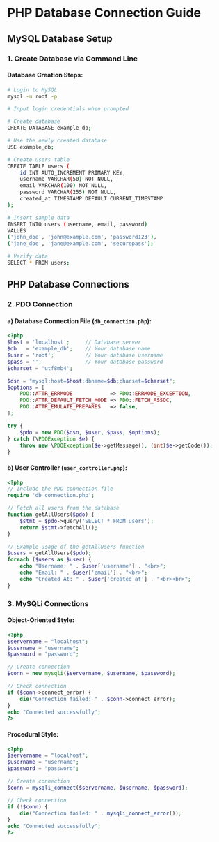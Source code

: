 # PHP Database Connection Guide

## MySQL Database Setup

### 1. Create Database via Command Line

#### Database Creation Steps:
```bash
# Login to MySQL
mysql -u root -p

# Input login credentials when prompted

# Create database
CREATE DATABASE example_db;

# Use the newly created database
USE example_db;

# Create users table
CREATE TABLE users (
    id INT AUTO_INCREMENT PRIMARY KEY,
    username VARCHAR(50) NOT NULL,
    email VARCHAR(100) NOT NULL,
    password VARCHAR(255) NOT NULL,
    created_at TIMESTAMP DEFAULT CURRENT_TIMESTAMP
);

# Insert sample data
INSERT INTO users (username, email, password) 
VALUES 
('john_doe', 'john@example.com', 'password123'),
('jane_doe', 'jane@example.com', 'securepass');

# Verify data
SELECT * FROM users;
```

## PHP Database Connections

### 2. PDO Connection

#### a) Database Connection File (`db_connection.php`):
```php
<?php
$host = 'localhost';     // Database server
$db   = 'example_db';    // Your database name
$user = 'root';          // Your database username
$pass = '';              // Your database password
$charset = 'utf8mb4';

$dsn = "mysql:host=$host;dbname=$db;charset=$charset";
$options = [
    PDO::ATTR_ERRMODE            => PDO::ERRMODE_EXCEPTION,
    PDO::ATTR_DEFAULT_FETCH_MODE => PDO::FETCH_ASSOC,
    PDO::ATTR_EMULATE_PREPARES   => false,
];

try {
    $pdo = new PDO($dsn, $user, $pass, $options);
} catch (\PDOException $e) {
    throw new \PDOException($e->getMessage(), (int)$e->getCode());
}
```

#### b) User Controller (`user_controller.php`):
```php
<?php
// Include the PDO connection file
require 'db_connection.php';

// Fetch all users from the database
function getAllUsers($pdo) {
    $stmt = $pdo->query('SELECT * FROM users');
    return $stmt->fetchAll();
}

// Example usage of the getAllUsers function
$users = getAllUsers($pdo);
foreach ($users as $user) {
    echo "Username: " . $user['username'] . "<br>";
    echo "Email: " . $user['email'] . "<br>";
    echo "Created At: " . $user['created_at'] . "<br><br>";
}
```

### 3. MySQLi Connections

#### Object-Oriented Style:
```php
<?php
$servername = "localhost";
$username = "username";
$password = "password";

// Create connection
$conn = new mysqli($servername, $username, $password);

// Check connection
if ($conn->connect_error) {
    die("Connection failed: " . $conn->connect_error);
}
echo "Connected successfully";
?>
```

#### Procedural Style:
```php
<?php
$servername = "localhost";
$username = "username";
$password = "password";

// Create connection
$conn = mysqli_connect($servername, $username, $password);

// Check connection
if (!$conn) {
    die("Connection failed: " . mysqli_connect_error());
}
echo "Connected successfully";
?>
```
